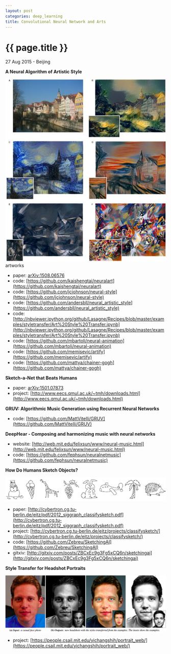 ```yaml
---
layout: post
categories: deep_learning
title: Convolutional Neural Network and Arts
---
```


{{ page.title }}
================

<p class="meta">27 Aug 2015 - Beijing</p>

**A Neural Algorithm of Artistic Style**

<div class="fig figcenter fighighlight">
  <img src="/assets/cnn-and-arts/a_nerual_algorithm_of_artistic_style.jpg">
  <div class="figcaption">artworks</div>
</div>

- paper: [arXiv:1508.06576](http://arxiv.org/abs/1508.06576)
- code: [https://github.com/kaishengtai/neuralart](https://github.com/kaishengtai/neuralart)
- code: [https://github.com/jcjohnson/neural-style](https://github.com/jcjohnson/neural-style)
- code: [https://github.com/andersbll/neural_artistic_style](https://github.com/andersbll/neural_artistic_style)
- code: [http://nbviewer.ipython.org/github/Lasagne/Recipes/blob/master/examples/styletransfer/Art%20Style%20Transfer.ipynb](http://nbviewer.ipython.org/github/Lasagne/Recipes/blob/master/examples/styletransfer/Art%20Style%20Transfer.ipynb)
- code: [https://github.com/mbartoli/neural-animation](https://github.com/mbartoli/neural-animation)
- code: [https://github.com/memisevic/artify](https://github.com/memisevic/artify)
- code: [https://github.com/mattya/chainer-gogh](https://github.com/mattya/chainer-gogh)

**Sketch-a-Net that Beats Humans**

- paper: [arXiv:1501.07873](http://arxiv.org/abs/1501.07873)
- project: [http://www.eecs.qmul.ac.uk/~tmh/downloads.html](http://www.eecs.qmul.ac.uk/~tmh/downloads.html)

**GRUV: Algorithmic Music Generation using Recurrent Neural Networks**

- code: [https://github.com/MattVitelli/GRUV](https://github.com/MattVitelli/GRUV)

**DeepHear - Composing and harmonizing music with neural networks**

- website: [http://web.mit.edu/felixsun/www/neural-music.html](http://web.mit.edu/felixsun/www/neural-music.html)
- code: [https://github.com/fephsun/neuralnetmusic](https://github.com/fephsun/neuralnetmusic)

**How Do Humans Sketch Objects?**

<img src="/assets/cnn-and-arts/teaser_siggraph.jpg"
 width="800" />

- paper: [http://cybertron.cg.tu-berlin.de/eitz/pdf/2012_siggraph_classifysketch.pdf](http://cybertron.cg.tu-berlin.de/eitz/pdf/2012_siggraph_classifysketch.pdf)
- project: [http://cybertron.cg.tu-berlin.de/eitz/projects/classifysketch/](http://cybertron.cg.tu-berlin.de/eitz/projects/classifysketch/)
- code: [https://github.com/Zebreu/SketchingAI](https://github.com/Zebreu/SketchingAI)
- gitxiv: [http://gitxiv.com/posts/ZBCxEc9g3Fg5xCQ6n/sketchingai](http://gitxiv.com/posts/ZBCxEc9g3Fg5xCQ6n/sketchingai)

**Style Transfer for Headshot Portraits**

<img src="/assets/cnn-and-arts/teaser_Style_Transfer_for_Headshot_Portraits.jpg"
 width="640" />

- project: [https://people.csail.mit.edu/yichangshih/portrait_web/](https://people.csail.mit.edu/yichangshih/portrait_web/)
